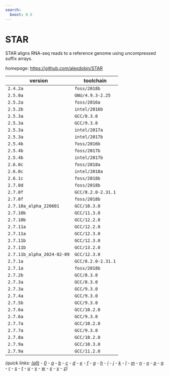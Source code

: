 ```yaml
---
search:
  boost: 0.5
---
```

# STAR

STAR aligns RNA-seq reads to a reference genome using uncompressed suffix arrays.

*homepage*: <https://github.com/alexdobin/STAR>

version | toolchain
--------|----------
``2.4.2a`` | ``foss/2018b``
``2.5.0a`` | ``GNU/4.9.3-2.25``
``2.5.2a`` | ``foss/2016a``
``2.5.2b`` | ``intel/2016b``
``2.5.3a`` | ``GCC/8.3.0``
``2.5.3a`` | ``GCC/9.3.0``
``2.5.3a`` | ``intel/2017a``
``2.5.3a`` | ``intel/2017b``
``2.5.4b`` | ``foss/2016b``
``2.5.4b`` | ``foss/2017b``
``2.5.4b`` | ``intel/2017b``
``2.6.0c`` | ``foss/2018a``
``2.6.0c`` | ``intel/2018a``
``2.6.1c`` | ``foss/2018b``
``2.7.0d`` | ``foss/2018b``
``2.7.0f`` | ``GCC/8.2.0-2.31.1``
``2.7.0f`` | ``foss/2018b``
``2.7.10a_alpha_220601`` | ``GCC/10.3.0``
``2.7.10b`` | ``GCC/11.3.0``
``2.7.10b`` | ``GCC/12.2.0``
``2.7.11a`` | ``GCC/12.2.0``
``2.7.11a`` | ``GCC/12.3.0``
``2.7.11b`` | ``GCC/12.3.0``
``2.7.11b`` | ``GCC/13.2.0``
``2.7.11b_alpha_2024-02-09`` | ``GCC/12.3.0``
``2.7.1a`` | ``GCC/8.2.0-2.31.1``
``2.7.1a`` | ``foss/2018b``
``2.7.2b`` | ``GCC/8.3.0``
``2.7.3a`` | ``GCC/8.3.0``
``2.7.3a`` | ``GCC/9.3.0``
``2.7.4a`` | ``GCC/9.3.0``
``2.7.5b`` | ``GCC/9.3.0``
``2.7.6a`` | ``GCC/10.2.0``
``2.7.6a`` | ``GCC/9.3.0``
``2.7.7a`` | ``GCC/10.2.0``
``2.7.7a`` | ``GCC/9.3.0``
``2.7.8a`` | ``GCC/10.2.0``
``2.7.9a`` | ``GCC/10.3.0``
``2.7.9a`` | ``GCC/11.2.0``


*(quick links: [(all)](../index.md) - [0](../0/index.md) - [a](../a/index.md) - [b](../b/index.md) - [c](../c/index.md) - [d](../d/index.md) - [e](../e/index.md) - [f](../f/index.md) - [g](../g/index.md) - [h](../h/index.md) - [i](../i/index.md) - [j](../j/index.md) - [k](../k/index.md) - [l](../l/index.md) - [m](../m/index.md) - [n](../n/index.md) - [o](../o/index.md) - [p](../p/index.md) - [q](../q/index.md) - [r](../r/index.md) - [s](../s/index.md) - [t](../t/index.md) - [u](../u/index.md) - [v](../v/index.md) - [w](../w/index.md) - [x](../x/index.md) - [y](../y/index.md) - [z](../z/index.md))*


